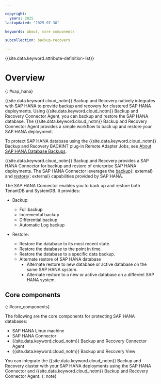 ```yaml
---

copyright:
  years: 2025
lastupdated: "2025-07-30"

keywords: about, core components

subcollection: backup-recovery

---
```


{{site.data.keyword.attribute-definition-list}}

# Overview
{: #sap_hana}

{{site.data.keyword.cloud_notm}} Backup and Recovery natively integrates with SAP HANA to provide backup and recovery for clustered SAP HANA deployments. Using {{site.data.keyword.cloud_notm}} Backup and Recovery Connector Agent, you can backup and restore the SAP HANA database. The {{site.data.keyword.cloud_notm}} Backup and Recovery Connector Agent provides a simple workflow to back up and restore your SAP HANA deployment.

To protect SAP HANA database using the {{site.data.keyword.cloud_notm}} Backup and Recovery BACKINT plug-in Remote Adapter Jobs, see [About SAP HANA Database Backups](/docs/backup-recovery?topic=backup-recovery-backup_sap_hana_database).

{{site.data.keyword.cloud_notm}} Backup and Recovery provides a SAP HANA Connector for backup and restore of enterprise SAP HANA deployments. The SAP HANA Connector leverages the [backup](https://help.sap.com/docs/PRODUCT_ID/6b94445c94ae495c83a19646e7c3fd56/c3a57273bb571014a747a289a3198e15.html?state=PRODUCTION&version=2.0.04&locale=en-US){: external} and [restore](https://help.sap.com/docs/PRODUCT_ID/6b94445c94ae495c83a19646e7c3fd56/c3c66b63bb571014b3e5ad8618cda1ad.html?state=PRODUCTION&version=2.0.02&locale=en-US){: external} capabilities provided by SAP HANA.

The SAP HANA Connector enables you to back up and restore both TenantDB and SystemDB. It provides:

- Backup:
  - Full backup
  - Incremental backup
  - Differential backup
  - Automatic Log backup

- Restore:
  - Restore the database to its most recent state.
  - Restore the database to the point in time.
  - Restore the database to a specific data backup.
  - Alternate restore of SAP HANA database
    - Alternate restore to new database or active database on the same SAP HANA system.
    - Alternate restore to a new or active database on a different SAP HANA system.


## Core components
{: #core_components}

The following are the core components for protecting SAP HANA databases:

- SAP HANA Linux machine
- SAP HANA Connector
- {{site.data.keyword.cloud_notm}} Backup and Recovery Connector Agent
- {{site.data.keyword.cloud_notm}} Backup and Recovery View

You can integrate the {{site.data.keyword.cloud_notm}} Backup and Recovery cluster with your SAP HANA deployments using the SAP HANA Connector and {{site.data.keyword.cloud_notm}} Backup and Recovery Connector Agent.
{: note}
